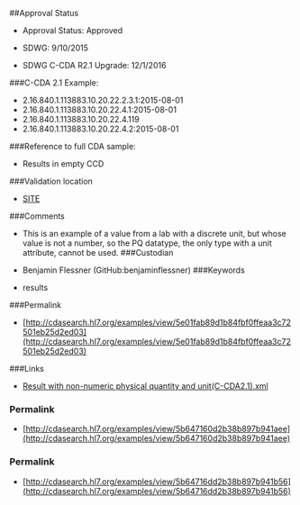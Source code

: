 ##Approval Status 

* Approval Status: Approved
* SDWG: 9/10/2015

* SDWG C-CDA R2.1 Upgrade: 12/1/2016    

###C-CDA 2.1 Example: 
 

* 2.16.840.1.113883.10.20.22.2.3.1:2015-08-01
* 2.16.840.1.113883.10.20.22.4.1:2015-08-01
* 2.16.840.1.113883.10.20.22.4.119
* 2.16.840.1.113883.10.20.22.4.2:2015-08-01

###Reference to full CDA sample:
* Results in empty CCD


###Validation location

* [SITE](https://sitenv.org/sandbox-ccda/ccda-validator)


###Comments

* This is an example of a value from a lab with a discrete unit, but whose value is not a number, so the PQ datatype, the only type with a unit attribute, cannot be used.
###Custodian

* Benjamin Flessner (GitHub:benjaminflessner)
###Keywords

* results

###Permalink 

* [http://cdasearch.hl7.org/examples/view/5e01fab89d1b84fbf0ffeaa3c72501eb25d2ed03](http://cdasearch.hl7.org/examples/view/5e01fab89d1b84fbf0ffeaa3c72501eb25d2ed03)

###Links 

* [Result with non-numeric physical quantity and unit(C-CDA2.1).xml](https://github.com/HL7/C-CDA-Examples/tree/master/Results/Result%20with%20non-numeric%20physical%20quantity%20and%20unit/Result%20with%20non-numeric%20physical%20quantity%20and%20unit%28C-CDA2.1%29.xml)


### Permalink 

* [http://cdasearch.hl7.org/examples/view/5b647160d2b38b897b941aee](http://cdasearch.hl7.org/examples/view/5b647160d2b38b897b941aee)

### Permalink 

* [http://cdasearch.hl7.org/examples/view/5b64716dd2b38b897b941b56](http://cdasearch.hl7.org/examples/view/5b64716dd2b38b897b941b56)